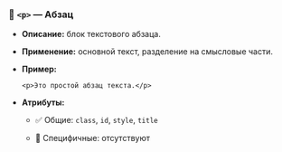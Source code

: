 ### 📝 `<p>` — Абзац

- **Описание:** блок текстового абзаца.
    
- **Применение:** основной текст, разделение на смысловые части.
    
- **Пример:**
    
    `<p>Это простой абзац текста.</p>`
    
- **Атрибуты:**
    
    - ✅ Общие: `class`, `id`, `style`, `title`
        
    - 🔸 Специфичные: отсутствуют